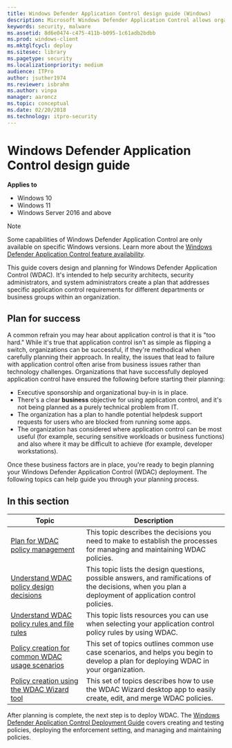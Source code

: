 ```yaml
---
title: Windows Defender Application Control design guide (Windows)
description: Microsoft Windows Defender Application Control allows organizations to control what apps and drivers will run on their managed Windows devices.
keywords: security, malware
ms.assetid: 8d6e0474-c475-411b-b095-1c61adb2bdbb
ms.prod: windows-client
ms.mktglfcycl: deploy
ms.sitesec: library
ms.pagetype: security
ms.localizationpriority: medium
audience: ITPro
author: jsuther1974
ms.reviewer: isbrahm
ms.author: vinpa
manager: aaroncz
ms.topic: conceptual
ms.date: 02/20/2018
ms.technology: itpro-security
---
```


# Windows Defender Application Control design guide

**Applies to**

- Windows 10
- Windows 11
- Windows Server 2016 and above

> [!NOTE]
> Some capabilities of Windows Defender Application Control are only available on specific Windows versions. Learn more about the [Windows Defender Application Control feature availability](feature-availability.md).

This guide covers design and planning for Windows Defender Application Control (WDAC). It's intended to help security architects, security administrators, and system administrators create a plan that addresses specific application control requirements for different departments or business groups within an organization.

## Plan for success

A common refrain you may hear about application control is that it is "too hard." While it's true that application control isn't as simple as flipping a switch, organizations can be successful, if they're methodical when carefully planning their approach. In reality, the issues that lead to failure with application control often arise from business issues rather than technology challenges. Organizations that have successfully deployed application control have ensured the following before starting their planning:

-   Executive sponsorship and organizational buy-in is in place.
-   There's a clear **business** objective for using application control, and it's not being planned as a purely technical problem from IT.
-   The organization has a plan to handle potential helpdesk support requests for users who are blocked from running some apps.
-   The organization has considered where application control can be most useful (for example, securing sensitive workloads or business functions) and also where it may be difficult to achieve (for example, developer workstations).

Once these business factors are in place, you're ready to begin planning your Windows Defender Application Control (WDAC) deployment. The following topics can help guide you through your planning process.

## In this section

| Topic | Description |
| - | - |
| [Plan for WDAC policy management](plan-windows-defender-application-control-management.md) | This topic describes the decisions you need to make to establish the processes for managing and maintaining WDAC policies. |
| [Understand WDAC policy design decisions](understand-windows-defender-application-control-policy-design-decisions.md) | This topic lists the design questions, possible answers, and ramifications of the decisions, when you plan a deployment of application control policies. |
| [Understand WDAC policy rules and file rules](select-types-of-rules-to-create.md) | This topic lists resources you can use when selecting your application control policy rules by using WDAC. |
| [Policy creation for common WDAC usage scenarios](types-of-devices.md) | This set of topics outlines common use case scenarios, and helps you begin to develop a plan for deploying WDAC in your organization. |
| [Policy creation using the WDAC Wizard tool](wdac-wizard.md) | This set of topics describes how to use the WDAC Wizard desktop app to easily create, edit, and merge WDAC policies. |

After planning is complete, the next step is to deploy WDAC. The [Windows Defender Application Control Deployment Guide](windows-defender-application-control-deployment-guide.md) covers creating and testing policies, deploying the enforcement setting, and managing and maintaining policies.

